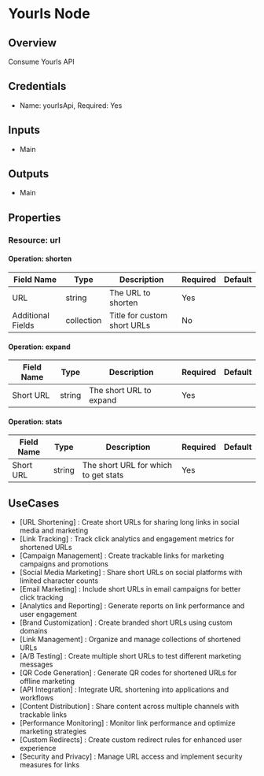 # Yourls Node

## Overview

Consume Yourls API

## Credentials

- Name: yourlsApi, Required: Yes

## Inputs

- Main

## Outputs

- Main

## Properties

### Resource: url

#### Operation: shorten

| Field Name | Type | Description | Required | Default |
|---|---|---|---|---|
| URL | string | The URL to shorten | Yes |  |
| Additional Fields | collection | Title for custom short URLs | No |  |

#### Operation: expand

| Field Name | Type | Description | Required | Default |
|---|---|---|---|---|
| Short URL | string | The short URL to expand | Yes |  |

#### Operation: stats

| Field Name | Type | Description | Required | Default |
|---|---|---|---|---|
| Short URL | string | The short URL for which to get stats | Yes |  |

## UseCases

- [URL Shortening] : Create short URLs for sharing long links in social media and marketing
- [Link Tracking] : Track click analytics and engagement metrics for shortened URLs
- [Campaign Management] : Create trackable links for marketing campaigns and promotions
- [Social Media Marketing] : Share short URLs on social platforms with limited character counts
- [Email Marketing] : Include short URLs in email campaigns for better click tracking
- [Analytics and Reporting] : Generate reports on link performance and user engagement
- [Brand Customization] : Create branded short URLs using custom domains
- [Link Management] : Organize and manage collections of shortened URLs
- [A/B Testing] : Create multiple short URLs to test different marketing messages
- [QR Code Generation] : Generate QR codes for shortened URLs for offline marketing
- [API Integration] : Integrate URL shortening into applications and workflows
- [Content Distribution] : Share content across multiple channels with trackable links
- [Performance Monitoring] : Monitor link performance and optimize marketing strategies
- [Custom Redirects] : Create custom redirect rules for enhanced user experience
- [Security and Privacy] : Manage URL access and implement security measures for links

